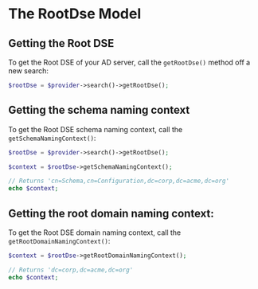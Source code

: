 # The RootDse Model

## Getting the Root DSE

To get the Root DSE of your AD server, call the `getRootDse()` method off a new search:

```php
$rootDse = $provider->search()->getRootDse();
```

## Getting the schema naming context

To get the Root DSE schema naming context, call the `getSchemaNamingContext()`:

```php
$rootDse = $provider->search()->getRootDse();

$context = $rootDse->getSchemaNamingContext();

// Returns 'cn=Schema,cn=Configuration,dc=corp,dc=acme,dc=org'
echo $context;
```

## Getting the root domain naming context:

To get the Root DSE domain naming context, call the `getRootDomainNamingContext()`:

```php
$context = $rootDse->getRootDomainNamingContext();

// Returns 'dc=corp,dc=acme,dc=org'
echo $context;
```
